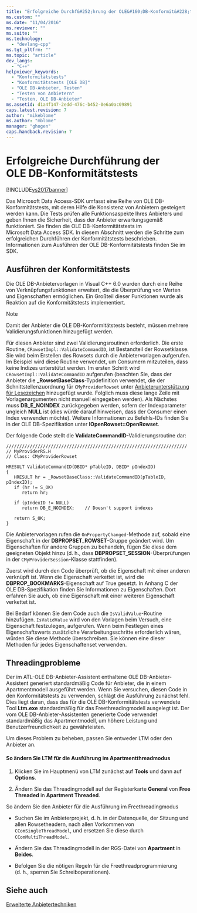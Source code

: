 ```yaml
---
title: "Erfolgreiche Durchf&#252;hrung der OLE&#160;DB-Konformit&#228;tstests | Microsoft Docs"
ms.custom: ""
ms.date: "11/04/2016"
ms.reviewer: ""
ms.suite: ""
ms.technology: 
  - "devlang-cpp"
ms.tgt_pltfrm: ""
ms.topic: "article"
dev_langs: 
  - "C++"
helpviewer_keywords: 
  - "Konformitätstests"
  - "Konformitätstests [OLE DB]"
  - "OLE DB-Anbieter, Testen"
  - "Testen von Anbietern"
  - "Testen, OLE DB-Anbieter"
ms.assetid: d1a4f147-2edd-476c-b452-0e6a0ac09891
caps.latest.revision: 7
author: "mikeblome"
ms.author: "mblome"
manager: "ghogen"
caps.handback.revision: 7
---
```

# Erfolgreiche Durchf&#252;hrung der OLE&#160;DB-Konformit&#228;tstests
[!INCLUDE[vs2017banner](../../assembler/inline/includes/vs2017banner.md)]

Das Microsoft Data Access\-SDK umfasst eine Reihe von OLE DB\-Konformitätstests, mit deren Hilfe die Konsistenz von Anbietern gesteigert werden kann.  Die Tests prüfen alle Funktionsaspekte Ihres Anbieters und geben Ihnen die Sicherheit, dass der Anbieter erwartungsgemäß funktioniert.  Sie finden die OLE DB\-Konformitätstests im Microsoft Data Access SDK.  In diesem Abschnitt werden die Schritte zum erfolgreichen Durchführen der Konformitätstests beschrieben.  Informationen zum Ausführen der OLE DB\-Konformitätstests finden Sie im SDK.  
  
## Ausführen der Konformitätstests  
 Die OLE DB\-Anbietervorlagen in Visual C\+\+ 6.0 wurden durch eine Reihe von Verknüpfungsfunktionen erweitert, die die Überprüfung von Werten und Eigenschaften ermöglichen.  Ein Großteil dieser Funktionen wurde als Reaktion auf die Konformitätstests implementiert.  
  
> [!NOTE]
>  Damit der Anbieter die OLE DB\-Konformitätstests besteht, müssen mehrere Validierungsfunktionen hinzugefügt werden.  
  
 Für diesen Anbieter sind zwei Validierungsroutinen erforderlich.  Die erste Routine, `CRowsetImpl::ValidateCommandID`, ist Bestandteil der Rowsetklasse.  Sie wird beim Erstellen des Rowsets durch die Anbietervorlagen aufgerufen.  Im Beispiel wird diese Routine verwendet, um Consumern mitzuteilen, dass keine Indizes unterstützt werden.  Im ersten Schritt wird `CRowsetImpl::ValidateCommandID` aufgerufen \(beachten Sie, dass der Anbieter die **\_RowsetBaseClass**\-Typdefinition verwendet, die der Schnittstellenzuordnung für `CMyProviderRowset` unter [Anbieterunterstützung für Lesezeichen](../../data/oledb/provider-support-for-bookmarks.md) hinzugefügt wurde. Folglich muss diese lange Zeile mit Vorlagenargumenten nicht manuell eingegeben werden\).  Als Nächstes muss **DB\_E\_NOINDEX** zurückgegeben werden, sofern der Indexparameter ungleich **NULL** ist \(dies würde darauf hinweisen, dass der Consumer einen Index verwenden möchte\).  Weitere Informationen zu Befehls\-IDs finden Sie in der OLE DB\-Spezifikation unter **IOpenRowset::OpenRowset**.  
  
 Der folgende Code stellt die **ValidateCommandID**\-Validierungsroutine dar:  
  
```  
/////////////////////////////////////////////////////////////////////  
// MyProviderRS.H  
// Class: CMyProviderRowset   
  
HRESULT ValidateCommandID(DBID* pTableID, DBID* pIndexID)  
{  
   HRESULT hr = _RowsetBaseClass::ValidateCommandID(pTableID, pIndexID);  
   if (hr != S_OK)  
      return hr;  
  
   if (pIndexID != NULL)  
      return DB_E_NOINDEX;    // Doesn't support indexes  
  
   return S_OK;  
}  
```  
  
 Die Anbietervorlagen rufen die `OnPropertyChanged`\-Methode auf, sobald eine Eigenschaft in der **DBPROPSET\_ROWSET**\-Gruppe geändert wird.  Um Eigenschaften für andere Gruppen zu behandeln, fügen Sie diese dem geeigneten Objekt hinzu \(d. h., dass **DBPROPSET\_SESSION**\-Überprüfungen in der `CMyProviderSession`\-Klasse stattfinden\).  
  
 Zuerst wird durch den Code überprüft, ob die Eigenschaft mit einer anderen verknüpft ist.  Wenn die Eigenschaft verkettet ist, wird die **DBPROP\_BOOKMARKS**\-Eigenschaft auf True gesetzt.  In Anhang C der OLE DB\-Spezifikation finden Sie Informationen zu Eigenschaften.  Dort erfahren Sie auch, ob eine Eigenschaft mit einer weiteren Eigenschaft verkettet ist.  
  
 Bei Bedarf können Sie dem Code auch die `IsValidValue`\-Routine hinzufügen.  `IsValidValue` wird von den Vorlagen beim Versuch, eine Eigenschaft festzulegen, aufgerufen.  Wenn beim Festlegen eines Eigenschaftswerts zusätzliche Verarbeitungsschritte erforderlich wären, würden Sie diese Methode überschreiben.  Sie können eine dieser Methoden für jedes Eigenschaftenset verwenden.  
  
## Threadingprobleme  
 Der im ATL\-OLE DB\-Anbieter\-Assistent enthaltene OLE DB\-Anbieter\-Assistent generiert standardmäßig Code für Anbieter, die in einem Apartmentmodell ausgeführt werden.  Wenn Sie versuchen, diesen Code in den Konformitätstests zu verwenden, schlägt die Ausführung zunächst fehl.  Dies liegt daran, dass das für die OLE DB\-Konformitätstests verwendete Tool **Ltm.exe** standardmäßig für das Freethreadingmodell ausgelegt ist.  Der vom OLE DB\-Anbieter\-Assistenten generierte Code verwendet standardmäßig das Apartmentmodell, um höhere Leistung und Benutzerfreundlichkeit zu gewährleisten.  
  
 Um dieses Problem zu beheben, passen Sie entweder LTM oder den Anbieter an.  
  
#### So ändern Sie LTM für die Ausführung im Apartmentthreadmodus  
  
1.  Klicken Sie im Hauptmenü von LTM zunächst auf **Tools** und dann auf **Options**.  
  
2.  Ändern Sie das Threadingmodell auf der Registerkarte **General** von **Free Threaded** in **Apartment Threaded**.  
  
 So ändern Sie den Anbieter für die Ausführung im Freethreadingmodus  
  
-   Suchen Sie im Anbieterprojekt, d. h. in der Datenquelle, der Sitzung und allen Rowsetheadern, nach allen Vorkommen von `CComSingleThreadModel`, und ersetzen Sie diese durch `CComMultiThreadModel`.  
  
-   Ändern Sie das Threadingmodell in der RGS\-Datei von **Apartment** in **Beides**.  
  
-   Befolgen Sie die nötigen Regeln für die Freethreadprogrammierung \(d. h., sperren Sie Schreiboperationen\).  
  
## Siehe auch  
 [Erweiterte Anbietertechniken](../../data/oledb/advanced-provider-techniques.md)
